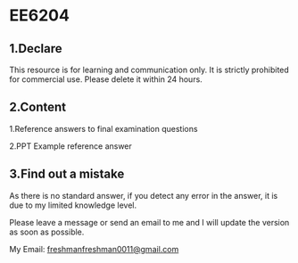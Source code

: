 # EE6204

## 1.Declare

This resource is for learning and communication only. It is strictly prohibited for commercial use. Please delete it within 24 hours.

## 2.Content

1.Reference answers to final examination questions

2.PPT Example reference answer

## 3.Find out a mistake

As there is no standard answer, if you detect any error in the answer, it is due to my limited knowledge level. 

Please leave a message or send an email to me and I will update the version as soon as possible. 

My Email: freshmanfreshman0011@gmail.com
